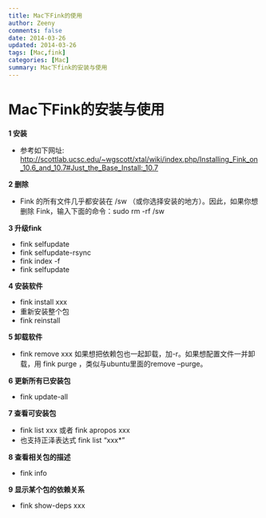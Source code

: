 ```yaml
---
title: Mac下Fink的使用
author: Zeeny
comments: false
date: 2014-03-26
updated: 2014-03-26
tags: [Mac,fink]
categories: [Mac]
summary: Mac下fink的安装与使用
---
```



# Mac下Fink的安装与使用

__1 安装__

* 参考如下网址: http://scottlab.ucsc.edu/~wgscott/xtal/wiki/index.php/Installing_Fink_on_10.6_and_10.7#Just_the_Base_Install:_10.7


__2 删除__

* Fink 的所有文件几乎都安装在 /sw （或你选择安装的地方）。因此，如果你想删除 Fink，输入下面的命令：sudo rm -rf /sw


__3 升级fink__

* fink selfupdate
* fink selfupdate-rsync
* fink index -f
* fink selfupdate


__4 安装软件__

* fink install xxx
* 重新安装整个包
* fink reinstall


__5 卸载软件__

* fink remove xxx  如果想把依赖包也一起卸载，加-r。如果想配置文件一并卸载，用
   fink purge ，类似与ubuntu里面的remove –purge。


__6 更新所有已安装包__

* fink update-all

__7 查看可安装包__

* fink list xxx 或者 fink apropos xxx
* 也支持正泽表达式 fink list “xxx\*”

__8 查看相关包的描述__

* fink info


__9 显示某个包的依赖关系__

* fink show-deps xxx


